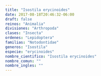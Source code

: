```yaml
---
title: "Isostila erycinoides"
date: 2017-08-18T20:46:32-06:00
draft: false
reinos: "Animalia"
divisiones: "Arthropoda"
clases: "Insecta"
ordenes: "Lepidoptera"
familias: "Notodontidae"
generos: "Isostila"
especie: "erycinoides"
nombre_cientifico: "Isostila erycinoides"
nombre_comun: ""
nombre_ingles: ""
---
```

